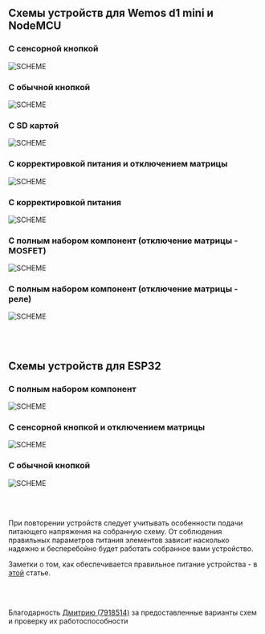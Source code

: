 ## Схемы устройств для Wemos d1 mini и NodeMCU

### С сенсорной кнопкой
![SCHEME](https://github.com/vvip-68/GyverPanelWiFi/blob/master/schemes/scheme.jpg)

### С обычной кнопкой
![SCHEME](https://github.com/vvip-68/GyverPanelWiFi/blob/master/schemes/scheme_b.jpg)

### С SD картой
![SCHEME](https://github.com/vvip-68/GyverPanelWiFi/blob/master/schemes/scheme_c.jpg)

### С корректировкой питания и отключением матрицы
![SCHEME](https://github.com/vvip-68/GyverPanelWiFi/blob/master/schemes/scheme_e.jpg)

### С корректировкой питания
![SCHEME](https://github.com/vvip-68/GyverPanelWiFi/blob/master/schemes/scheme_d.jpg)

### С полным набором компонент (отключение матрицы - MOSFET)
![SCHEME](https://github.com/vvip-68/GyverPanelWiFi/blob/master/schemes/ESP8266_ALL.jpg)

### С полным набором компонент (отключение матрицы - реле)
![SCHEME](https://github.com/vvip-68/GyverPanelWiFi/blob/master/schemes/ESP8266_RELAY.jpg)

<br><br>

## Схемы устройств для ESP32

### С полным набором компонент
![SCHEME](https://github.com/vvip-68/GyverPanelWiFi/blob/master/schemes/ESP32_ALL.JPG)

### С сенсорной кнопкой и отключением матрицы
![SCHEME](https://github.com/vvip-68/GyverPanelWiFi/blob/master/schemes/ESP32_MOSFET.JPG)

### С обычной кнопкой
![SCHEME](https://github.com/vvip-68/GyverPanelWiFi/blob/master/schemes/ESP32_button_noRELAY.jpg)

<br><br>

При повторении устройств следует учитывать особенности подачи питающего напряжения на собранную схему.
От соблюдения правильных параметров питания элементов зависит насколько надежно и бесперебойно будет работать собранное вами устройство.  

Заметки о том, как обеспечивается правильное питание устройства - в [этой](https://github.com/vvip-68/GyverPanelWiFi/wiki/%D0%97%D0%B0%D0%BC%D0%B5%D1%82%D0%BA%D0%B8-%D0%BE-%D0%BF%D0%B8%D1%82%D0%B0%D0%BD%D0%B8%D0%B8) статье.

<br><br>

Благодарность [Дмитрию (7918514)](https://github.com/7918514) за предоставленные варианты схем и проверку их работоспособности